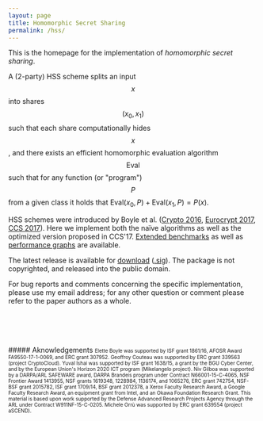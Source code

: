 ```yaml
---
layout: page
title: Homomorphic Secret Sharing
permalink: /hss/
---
```


This is the homepage for the implementation of _homomorphic secret sharing_.

A (2-party) HSS scheme splits an input $$x$$ into shares $$(x_0, x_1)$$
such  that each share  computationally hides  $$x$$, and there
exists an efficient homomorphic evaluation algorithm $$\mathsf{Eval}$$ such that
for any function (or "program") $$P$$ from a given class it holds that
$\mathsf{Eval}(x_0,P)+\mathsf{Eval}(x_1,P)=P(x)$.

HSS schemes were introduced by Boyle et al. ([Crypto 2016](https://eprint.iacr.org/2016/585),
[Eurocrypt 2017](https://eprint.iacr.org/2017/150),
[CCS 2017](https://acmccs.github.io/papers/p2105-boyleA.pdf)).
Here we implement both the naïve algorithms as well as the optimized version proposed in CCS'17.
[Extended benchmarks](benchmarks/) as well as
[performance graphs](benchmarks/Intel.Core.i7-3537U/summary.html) are available.

The latest release is available for [download](download/hss-0.1.tar.xz)
([.sig](download/hss-0.1.tar.xz.asc)).
The package is not copyrighted, and released into the public domain.


For bug reports and comments concerning the specific implementation, please use my email
address; for any other question or comment please refer to the paper authors as a whole.



<br />
<br />
<br />
<br />
##### Aknowledgements

<font size="1">
Elette Boyle was supported by ISF grant 1861/16, AFOSR Award FA9550-17-1-0069, and ERC grant 307952.
Geoffroy Couteau was supported by ERC grant 339563 (project CryptoCloud).
Yuval Ishai was supported by ISF grant 1638/15, a grant by the BGU Cyber Center, and by the European Union's Horizon 2020 ICT program (Mikelangelo project).
Niv Gilboa was supported by a DARPA/ARL SAFEWARE award, DARPA Brandeis program under Contract N66001-15-C-4065, NSF Frontier Award 1413955, NSF grants 1619348, 1228984, 1136174, and 1065276, ERC grant 742754, NSF-BSF grant 2015782, ISF grant 1709/14, BSF grant 2012378, a Xerox Faculty Research Award, a Google Faculty Research Award, an equipment grant from Intel, and an Okawa Foundation Research Grant.
This material is based upon work supported by the Defense Advanced Research Projects Agency through the ARL under Contract W911NF-15-C-0205.
Michele Orrù was supported by ERC grant 639554 (project aSCEND).
</font>
